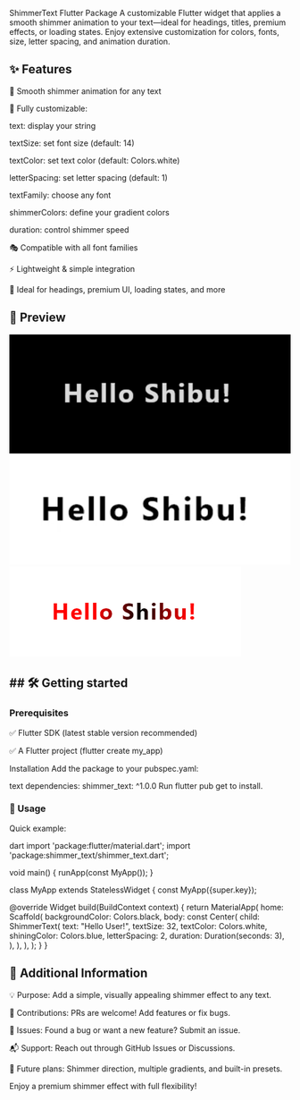 ShimmerText Flutter Package
A customizable Flutter widget that applies a smooth shimmer animation to your text—ideal for headings, titles, premium effects, or loading states. Enjoy extensive customization for colors, fonts, size, letter spacing, and animation duration.

## ✨ Features
🚀 Smooth shimmer animation for any text

🎨 Fully customizable:

text: display your string

textSize: set font size (default: 14)

textColor: set text color (default: Colors.white)

letterSpacing: set letter spacing (default: 1)

textFamily: choose any font

shimmerColors: define your gradient colors

duration: control shimmer speed

🎭 Compatible with all font families

⚡ Lightweight & simple integration

📱 Ideal for headings, premium UI, loading states, and more

## 📸 Preview
![ShimmerText Dark Mode](https://github.com/Swayanshuu/shimmer_text/blob/main/media/bBG.gif?raw=true)
![ShimmerText Light Mode](https://github.com/Swayanshuu/shimmer_text/blob/main/media/wBG.gif?raw=true)
![ShimmerText](https://github.com/Swayanshuu/shimmer_text/blob/main/media/wSC.png?raw=true)

## ## 🛠️ Getting started

### Prerequisites
✅ Flutter SDK (latest stable version recommended)

✅ A Flutter project (flutter create my_app)

Installation
Add the package to your pubspec.yaml:

text
dependencies:
  shimmer_text: ^1.0.0
Run flutter pub get to install.

### 🚀 Usage

Quick example:

dart
import 'package:flutter/material.dart';
import 'package:shimmer_text/shimmer_text.dart';

void main() {
  runApp(const MyApp());
}

class MyApp extends StatelessWidget {
  const MyApp({super.key});

  @override
  Widget build(BuildContext context) {
    return MaterialApp(
      home: Scaffold(
        backgroundColor: Colors.black,
        body: const Center(
          child: ShimmerText(
            text: "Hello User!",
            textSize: 32,
            textColor: Colors.white,
            shiningColor: Colors.blue,
            letterSpacing: 2,
            duration: Duration(seconds: 3),
          ),
        ),
      ),
    );
  }
}


## 📢 Additional Information
💡 Purpose: Add a simple, visually appealing shimmer effect to any text.

🤝 Contributions: PRs are welcome! Add features or fix bugs.

🐛 Issues: Found a bug or want a new feature? Submit an issue.

📬 Support: Reach out through GitHub Issues or Discussions.

🔮 Future plans: Shimmer direction, multiple gradients, and built-in presets.

Enjoy a premium shimmer effect with full flexibility!